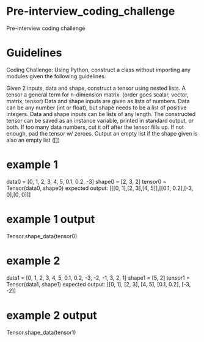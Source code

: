 # Pre-interview_coding_challenge
Pre-interview coding challenge

# Guidelines
Coding Challenge:
Using Python, construct a class without importing any modules given the following guidelines:

Given 2 inputs, data and shape, construct a tensor using nested lists.
A tensor a general term for n-dimension matrix. (order goes scalar, vector, matrix, tensor)
Data and shape inputs are given as lists of numbers. Data can be any number (int or float), but shape needs to be a list of positive integers.
Data and shape inputs can be lists of any length.
The constructed tensor can be saved as an instance variable, printed in standard output, or both.
If too many data numbers, cut it off after the tensor fills up. If not enough, pad the tensor w/ zeroes.
Output an empty list if the shape given is also an empty list ([])

# example 1
data0 =  [0, 1, 2, 3, 4, 5, 0.1, 0.2, -3]
shape0 = [2, 3, 2]
tensor0 = Tensor(data0, shape0)
expected output: [[[0, 1],[2, 3],[4, 5]],[[0.1, 0.2],[-3, 0],[0, 0]]]
# example 1 output
Tensor.shape_data(tensor0)

# example 2
data1 = [0, 1, 2, 3, 4, 5, 0.1, 0.2, -3, -2, -1, 3, 2, 1]
shape1 = [5, 2]
tensor1 = Tensor(data1, shape1)
expected output: [[0, 1], [2, 3], [4, 5], [0.1, 0.2], [-3, -2]]
# example 2 output
Tensor.shape_data(tensor1)
